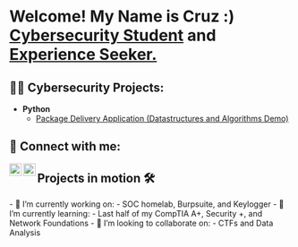 <h1>Welcome! My Name is Cruz :) <br/> <a href="www.linkedin.com/in/cruz-alfaroleal">Cybersecurity Student</a><a> and </a> <a href="https://cal-infosec.com/"> Experience Seeker.</a></h1>

<h2>👨‍💻 Cybersecurity Projects:</h2>

- <b>Python</b>
  - [Package Delivery Application (Datastructures and Algorithms Demo)](https://github.com/joshmadakor1/Package-Delivery-Pathfinding-Algorithm)

<h2> 🤳 Connect with me:</h2>

[<img align="left" alt="Cruz Alfaro-Leal | LinkedIn" width="22px" src="https://cdn.jsdelivr.net/npm/simple-icons@v3/icons/linkedin.svg" />][linkedin]
[<img align="left" alt="Cruz Alfaro-Leal | Instagram" width="22px" src="https://cdn.jsdelivr.net/npm/simple-icons@v3/icons/instagram.svg" />][instagram]

[Website]: https://cal-infosec.com/
[instagram]: https://www.instagram.com/cruizeship/
[linkedin]: www.linkedin.com/in/cruz-alfaroleal

<h2>Projects in motion 🛠️</h2>
- 🔭 I’m currently working on:
  - SOC homelab, Burpsuite, and Keylogger
- 🌱 I’m currently learning:
  - Last half of my CompTIA A+, Security +, and Network Foundations
- 👯 I’m looking to collaborate on:
  - CTFs and Data Analysis
